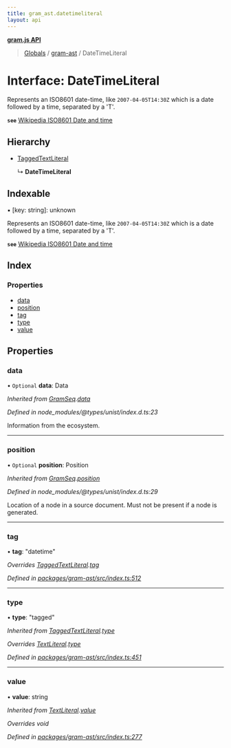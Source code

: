 ```yaml
---
title: gram_ast.datetimeliteral
layout: api
---
```


**[gram.js API](../README.md)**

> [Globals](../globals.md) / [gram-ast](../modules/gram_ast.md) / DateTimeLiteral

# Interface: DateTimeLiteral

Represents an ISO8601 date-time, like `2007-04-05T14:30Z` which is
a date followed by a time, separated by a 'T'.

**`see`** [Wikipedia ISO8601 Date and time](https://en.wikipedia.org/wiki/ISO_8601#Combined_date_and_time_representations)

## Hierarchy

* [TaggedTextLiteral](gram_ast.taggedtextliteral.md)

  ↳ **DateTimeLiteral**

## Indexable

▪ [key: string]: unknown

Represents an ISO8601 date-time, like `2007-04-05T14:30Z` which is
a date followed by a time, separated by a 'T'.

**`see`** [Wikipedia ISO8601 Date and time](https://en.wikipedia.org/wiki/ISO_8601#Combined_date_and_time_representations)

## Index

### Properties

* [data](gram_ast.datetimeliteral.md#data)
* [position](gram_ast.datetimeliteral.md#position)
* [tag](gram_ast.datetimeliteral.md#tag)
* [type](gram_ast.datetimeliteral.md#type)
* [value](gram_ast.datetimeliteral.md#value)

## Properties

### data

• `Optional` **data**: Data

*Inherited from [GramSeq](gram_ast.gramseq.md).[data](gram_ast.gramseq.md#data)*

*Defined in node_modules/@types/unist/index.d.ts:23*

Information from the ecosystem.

___

### position

• `Optional` **position**: Position

*Inherited from [GramSeq](gram_ast.gramseq.md).[position](gram_ast.gramseq.md#position)*

*Defined in node_modules/@types/unist/index.d.ts:29*

Location of a node in a source document.
Must not be present if a node is generated.

___

### tag

•  **tag**: \"datetime\"

*Overrides [TaggedTextLiteral](gram_ast.taggedtextliteral.md).[tag](gram_ast.taggedtextliteral.md#tag)*

*Defined in [packages/gram-ast/src/index.ts:512](https://github.com/gram-data/gram-js/blob/4edc28f/packages/gram-ast/src/index.ts#L512)*

___

### type

•  **type**: \"tagged\"

*Inherited from [TaggedTextLiteral](gram_ast.taggedtextliteral.md).[type](gram_ast.taggedtextliteral.md#type)*

*Overrides [TextLiteral](gram_ast.textliteral.md).[type](gram_ast.textliteral.md#type)*

*Defined in [packages/gram-ast/src/index.ts:451](https://github.com/gram-data/gram-js/blob/4edc28f/packages/gram-ast/src/index.ts#L451)*

___

### value

•  **value**: string

*Inherited from [TextLiteral](gram_ast.textliteral.md).[value](gram_ast.textliteral.md#value)*

*Overrides void*

*Defined in [packages/gram-ast/src/index.ts:277](https://github.com/gram-data/gram-js/blob/4edc28f/packages/gram-ast/src/index.ts#L277)*
